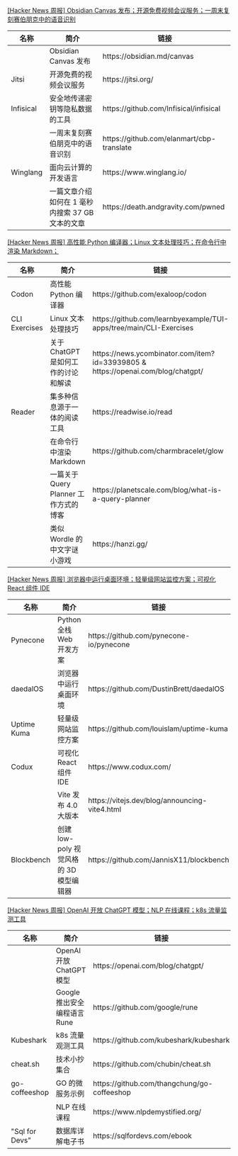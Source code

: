 [[Hacker News 周报] Obsidian Canvas
发布；开源免费视频会议服务；一周末复刻赛伯朋克中的语音识别](https://www.bilibili.com/video/BV1z14y1P7uC)
<table>
  <theader>
    <th>名称</th>
    <th>简介</th>
    <th>链接</th>
  </theader>
  <tbody>
    <tr>
      <td></td>
      <td>Obsidian Canvas 发布</td>
      <td>https://obsidian.md/canvas</td>
    </tr><tr>
      <td>Jitsi</td>
      <td>开源免费的视频会议服务</td>
      <td>https://jitsi.org/</td>
    </tr><tr>
      <td>Infisical</td>
      <td>安全地传递密钥等隐私数据的工具</td>
      <td>https://github.com/Infisical/infisical</td>
    </tr><tr>
      <td></td>
      <td>一周末复刻赛伯朋克中的语音识别</td>
      <td>https://github.com/elanmart/cbp-translate</td>
    </tr><tr>
      <td>Winglang</td>
      <td>面向云计算的开发语言</td>
      <td>https://www.winglang.io/</td>
    </tr><tr>
      <td></td>
      <td>一篇文章介绍如何在 1 毫秒内搜索 37 GB 文本的文章</td>
      <td>https://death.andgravity.com/pwned</td>
    </tr>
  </tbody>
</table>

[[Hacker News 周报] 高性能 Python 编译器；Linux 文本处理技巧；在命令行中渲染
Markdown；](https://www.bilibili.com/video/BV1wA411R72Y)
<table>
  <theader>
    <th>名称</th>
    <th>简介</th>
    <th>链接</th>
  </theader>
  <tbody>
    <tr>
      <td>Codon</td>
      <td>高性能 Python 编译器</td>
      <td>https://github.com/exaloop/codon</td>
    </tr><tr>
      <td>CLI Exercises</td>
      <td>Linux 文本处理技巧</td>
      <td>https://github.com/learnbyexample/TUI-apps/tree/main/CLI-Exercises</td>
    </tr><tr>
      <td></td>
      <td>关于 ChatGPT 是如何工作的讨论和解读</td>
      <td>https://news.ycombinator.com/item?id=33939805 &
        https://openai.com/blog/chatgpt/</td>
    </tr><tr>
      <td>Reader</td>
      <td>集多种信息源于一体的阅读工具</td>
      <td>https://readwise.io/read</td>
    </tr><tr>
      <td></td>
      <td>在命令行中渲染 Markdown</td>
      <td>https://github.com/charmbracelet/glow</td>
    </tr><tr>
      <td></td>
      <td>一篇关于 Query Planner 工作方式的博客</td>
      <td>https://planetscale.com/blog/what-is-a-query-planner</td>
    </tr><tr>
      <td></td>
      <td>类似 Wordle 的中文字谜小游戏</td>
      <td>https://hanzi.gg/</td>
    </tr>
  </tbody>
</table>

[[Hacker News 周报] 浏览器中运行桌面环境；轻量级网站监控方案；可视化 React 组件
IDE](https://www.bilibili.com/video/BV1Gv4y197md)
<table>
  <theader>
    <th>名称</th>
    <th>简介</th>
    <th>链接</th>
  </theader>
  <tbody>
    <tr>
      <td>Pynecone</td>
      <td>Python 全栈 Web 开发方案</td>
      <td>https://github.com/pynecone-io/pynecone</td>
    </tr><tr>
      <td>daedalOS</td>
      <td>浏览器中运行桌面环境</td>
      <td>https://github.com/DustinBrett/daedalOS</td>
    </tr><tr>
      <td>Uptime Kuma</td>
      <td>轻量级网站监控方案</td>
      <td>https://github.com/louislam/uptime-kuma</td>
    </tr><tr>
      <td>Codux</td>
      <td>可视化 React 组件 IDE</td>
      <td>https://www.codux.com/</td>
    </tr><tr>
      <td></td>
      <td>Vite 发布 4.0 大版本</td>
      <td>https://vitejs.dev/blog/announcing-vite4.html</td>
    </tr><tr>
      <td>Blockbench</td>
      <td>创建 low-poly 视觉风格的 3D 模型编辑器</td>
      <td>https://github.com/JannisX11/blockbench</td>
    </tr>
  </tbody>
</table>

[[Hacker News 周报] OpenAI 开放 ChatGPT 模型；NLP 在线课程；k8s
流量监测工具](https://www.bilibili.com/video/BV1tP4y1Q7Vt)
<table>
  <theader>
    <th>名称</th>
    <th>简介</th>
    <th>链接</th>
  </theader>
  <tbody>
    <tr>
      <td></td>
      <td>OpenAI 开放 ChatGPT 模型</td>
      <td>https://openai.com/blog/chatgpt/</td>
    </tr><tr>
      <td></td>
      <td>Google 推出安全编程语言 Rune</td>
      <td>https://github.com/google/rune</td>
    </tr><tr>
      <td>Kubeshark</td>
      <td>k8s 流量观测工具</td>
      <td>https://github.com/kubeshark/kubeshark</td>
    </tr><tr>
      <td>cheat.sh</td>
      <td>技术小抄集合</td>
      <td>https://github.com/chubin/cheat.sh</td>
    </tr><tr>
      <td>go-coffeeshop</td>
      <td>GO 的微服务示例</td>
      <td>https://github.com/thangchung/go-coffeeshop</td>
    </tr><tr>
      <td></td>
      <td>NLP 在线课程</td>
      <td>https://www.nlpdemystified.org/</td>
    </tr><tr>
      <td>"Sql for Devs"</td>
      <td>数据库详解电子书</td>
      <td>https://sqlfordevs.com/ebook</td>
    </tr>
  </tbody>
</table>
